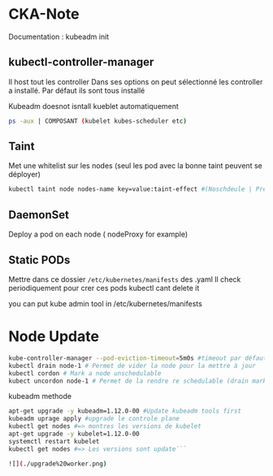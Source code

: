 # CKA-Note

Documentation :
kubeadm init 


## kubectl-controller-manager
Il host tout les controller
Dans ses options on peut sélectionné les controller a installé. Par défaut ils sont tous installé

Kubeadm doesnot isntall kueblet automatiquement

```bash
ps -aux | COMPOSANT (kubelet kubes-scheduler etc)
```

## Taint
Met une whitelist sur les nodes (seul les pod avec la bonne taint peuvent se déployer)
```bash
kubectl taint node nodes-name key=value:taint-effect #(Noschdeule | PreferNoSchedule | NoExecute )
```

## DaemonSet
Deploy a pod on each node ( nodeProxy for example)

## Static PODs
Mettre dans ce dossier `/etc/kubernetes/manifests` des .yaml
Il check periodiquement pour crer ces pods 
kubectl cant delete it

you can put kube admin tool in /etc/kubernetes/manifests

# Node Update

```bash
kube-controller-manager --pod-eviction-timeout=5m0s #timeout par défaut avant qu'une node sois considérer ko
kubectl drain node-1 # Permet de vider la node pour la mettre à jour
kubectl cordon # Mark a node unschedulable
kubect uncordon node-1 # Permet de la rendre re schedulable (drain mark it unschidaalble)
```

kubeadm methode
```bash
apt-get upgrade -y kubeadm=1.12.0-00 #Update kubeadm tools first
kubeadm uprage apply #upgrade le controle plane
kubectl get nodes #=> montres les versions de kubelet
apt-get upgrade -y kubelet=1.12.0-00
systemctl restart kubelet
kubectl get nodes #=> Les versions sont update```

![](./upgrade%20worker.png)

